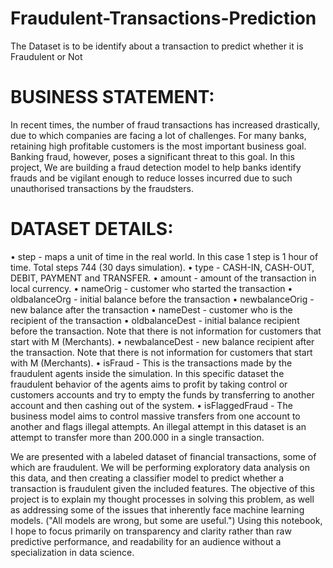 # Fraudulent-Transactions-Prediction
The Dataset is to be identify about a transaction to predict whether it is Fraudulent or Not
# BUSINESS STATEMENT:
In recent times, the number of fraud transactions has increased drastically, due to which companies are facing a lot of challenges. For many banks, retaining high profitable customers is the most important business goal. Banking fraud, however, poses a significant threat to this goal. In this project, We are building a fraud detection model to help banks identify frauds and be vigilant enough to reduce losses incurred due to such unauthorised transactions by the fraudsters.

# DATASET DETAILS:

• step - maps a unit of time in the real world. In this case 1 step is 1 hour of time. Total steps 744 (30 days simulation). 
• type - CASH-IN, CASH-OUT, DEBIT, PAYMENT and TRANSFER.
• amount - amount of the transaction in local currency. 
• nameOrig - customer who started the transaction
• oldbalanceOrg - initial balance before the transaction 
• newbalanceOrig - new balance after the transaction 
• nameDest - customer who is the recipient of the transaction 
• oldbalanceDest - initial balance recipient before the transaction. Note that there is not information for customers that start with M (Merchants).
• newbalanceDest - new balance recipient after the transaction. Note that there is not information for customers that start with M (Merchants). 
• isFraud - This is the transactions made by the fraudulent agents inside the simulation. In this specific dataset the fraudulent behavior of the agents aims to profit by taking control or customers accounts and try to empty the funds by transferring to another account and then cashing out of the system. 
• isFlaggedFraud - The business model aims to control massive transfers from one account to another and flags illegal attempts. An illegal attempt in this dataset is an attempt to transfer more than 200.000 in a single transaction.



We are presented with a labeled dataset of financial transactions, some of which are fraudulent. We will be performing exploratory data analysis on this data, and then creating a classifier model to predict whether a transaction is fraudulent given the included features. The objective of this project is to explain my thought processes in solving this problem, as well as addressing some of the issues that inherently face machine learning models. ("All models are wrong, but some are useful.") Using this notebook, I hope to focus primarily on transparency and clarity rather than raw predictive performance, and readability for an audience without a specialization in data science.

